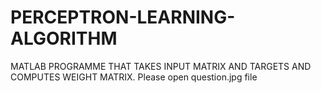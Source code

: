 # PERCEPTRON-LEARNING-ALGORITHM
MATLAB PROGRAMME THAT TAKES INPUT MATRIX AND TARGETS AND COMPUTES WEIGHT MATRIX. 
Please open question.jpg file
